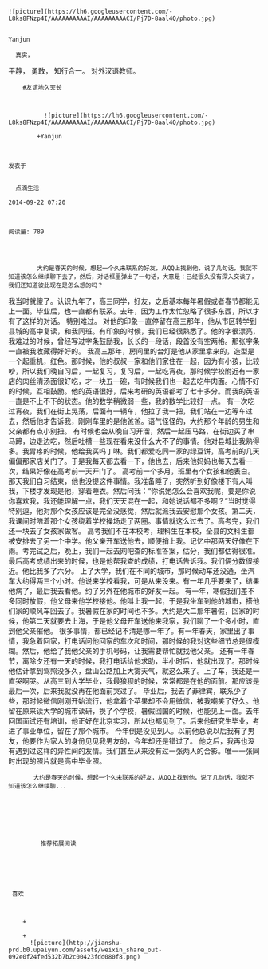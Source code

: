 
    
  
    ![picture](https://lh6.googleusercontent.com/-L8ks8FNzp4I/AAAAAAAAAAI/AAAAAAAAACI/Pj7D-8aal4Q/photo.jpg)
    

    Yanjun
  
      真实，
平静，
勇敢，
知行合一。
对外汉语教师。

  
  
    
  


    
      
        #友谊地久天长
        
          
            
              ![picture](https://lh6.googleusercontent.com/-L8ks8FNzp4I/AAAAAAAAAAI/AAAAAAAAACI/Pj7D-8aal4Q/photo.jpg)
            
            +Yanjun
        
        
    
    发表于 

    
      点滴生活

    2014-09-22 07:20

    

    阅读量: 789
  


        
            大约是春天的时候，想起一个久未联系的好友，从QQ上找到他，说了几句话，我就不知道该怎么继续聊下去了，然后，对话框里弹出了一句话，大意是：已经很久没有深入交谈了，我们还知道彼此现在是怎么想的吗？

  我当时就傻了。认识九年了，高三同学，好友，之后基本每年暑假或者春节都能见上一面。毕业后，也一直都有联系。去年，因为工作太忙忽略了很多东西，所以才有了这样的对话。
  特别难过。
  对他的印象一直停留在高三那年，他从市区转学到县城的高中复读，和我同班。有印象的时候，我们已经很熟悉了。他的字很漂亮，我难过的时候，曾经写过字条鼓励我，长长的一段话，段首没有空两格。那张字条一直被我收藏得好好的。
  我高三那年，房间里的台灯是他从家里拿来的，造型是一个起重机，红色。那时候，他的叔叔一家和他们家住在一起，因为有小孩，比较吵，所以我们晚自习后，一起复习，复习后，一起吃宵夜，那时候学校附近有一家店的肉丝清汤面很好吃，才一块五一碗，有时候我们也一起去吃牛肉面。心情不好的时候，互相鼓励。他的英语很好，后来考研的英语都考了七十多分。而我的英语一直是不上不下的状态。他的数学稍微弱一些，我的数学比较好一点。
  有一次吃过宵夜，我们在街上晃荡，后面有一辆车，他拉了我一把，我们站在一边等车过去，然后他才告诉我，刚刚车里的是他爸爸。语气怪怪的，大约那个年龄的男生和父亲都有点小别扭。
  有时候也会从晚自习开溜，然后一起压马路，在街边买了串马蹄，边走边吃，然后吐槽一些现在看来没什么大不了的事情。他对县城比我熟得多。我胃疼的时候，他给我买吗丁啉。我们都爱吃同一家的绿豆饼，高考前的几天偏偏那家店关门了。于是我每天都去看一下，他也去，后来他妈妈也每天去看一次，结果好像在高考前一天开门了。
  高考前一个多月，班里有个女孩和他表白。那天我们自习结束，他也没提这件事情。我准备睡了，突然听到好像楼下有人叫我，下楼才发现是他，穿着睡衣。然后问我：“你说她怎么会喜欢我呢，要是你说你喜欢我，我还能理解一点，我们天天混在一起，和她说话都不多啊？”当时觉得特别逗，他对那个女孩应该是完全没感觉，然后就派我去安慰那个女孩。第二天，我课间时陪着那个女孩绕着学校操场走了两圈。事情就这么过去了。高考完，我们还一块去了女孩家做客。
  高考我们不在本校考，理科生在本校，全县的文科生都被安排去了另一个中学。他父亲开车送他去，顺便捎上我。记忆中那两天好像在下雨。考完试之后，晚上，我们一起去网吧查的标准答案，估分，我们都估得很准。最后高考成绩出来的时候，也是他帮我查的成绩，打电话告诉我。我们俩分数很接近。他比我多了六分。
  上了大学，我们在不同的城市，那时候动车还没通，坐汽车大约得两三个小时。他说来学校看我，可是从来没来。有一年几乎要来了，结果他病了，最后我去看他。约了另外在他城市的好友一起。
  有一年，寒假我们差不多同时放假，他父母来他学校接他。他叫上我一起，于是我坐车到他的城市，搭他们家的顺风车回去了。我暑假在家的时间也不多。大约是大二那年暑假，回家的时候，他第二天就要去上海，于是他父母开车送他来我家，我们聊了一个多小时，直到他父亲催他。
  很多事情，都已经记不清是哪一年了。有一年春天，家里出了事情，我急着回家，打电话问他回家的车次和时间，那时候的我对这些细节总是很模糊。然后，他给了我他父亲的手机号码，让我需要帮忙就找他父亲。
  还有一年春节，离除夕还有一天的时候，我打电话给他求助，半小时后，他就出现了。那时候他估计拿到驾照没多久，盘山公路加上大雾天气，就这么来了。上了车，我还是一直哭啊哭。从高三到大学毕业，我最狼狈的时候，常常都是在他的面前。那应该是最后一次，后来我就没再在他面前哭过了。
  毕业后，我去了菲律宾，联系少了些，那时候微信刚刚开始流行，他拿着个苹果却不会用微信，被我嘲笑了好久。他留在原来读大学的城市读研，换了个学校，暑假回国的时候，也能见上一面。去年回国面试还有培训，他正好在北京实习，所以也都见到了。后来他研究生毕业，考进了事业单位，留在了那个城市。
  今年倒是没见到人。以前他总说以后我有了男友，他要作为家人的身份见见我男友的，今年却还是错过了。
  他之后，我再也没有遇到过这样的异性间的友情。我们甚至从来没有过一张两人的合影。唯一一张同时出现的照片就是高中毕业照。


        
           大约是春天的时候，想起一个久未联系的好友，从QQ上找到他，说了几句话，我就不知道该怎么继续聊...
      
    
    
      
      
      
          
             推荐拓展阅读
        
      
    
    
      
          
     喜欢

      
      
        +
                  
        +
          ![picture](http://jianshu-prd.b0.upaiyun.com/assets/weixin_share_out-092e0f24fed532b7b2c00423fdd080f8.png)
        
      
    
  


